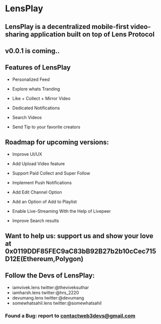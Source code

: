 # LensPlay

## LensPlay is a decentralized mobile-first video-sharing application built on top of Lens Protocol

## v0.0.1 is coming..

## Features of LensPlay

- Personalized Feed

- Explore whats Tranding

- Like + Collect + Mirror Video

- Dedicated Notifications

- Search Videos

- Send Tip to your favorite creators

## Roadmap for upcoming versions:

- Improve UI/UX

- Add Upload Video feature

- Support Paid Collect and Super Follow

- Implement Push Notifications

- Add Edit Channel Option

- Add an Option of Add to Playlist

- Enable Live-Streaming With the Help of Livepeer

- Improve Search results

## Want to help us: support us and show your love at 0x0119DDF85FEC9aC83bB92B27b2b10cCec715D12E(Ethereum,Polygon)

## Follow the Devs of LensPlay: 

- iamvivek.lens twitter:@theviveksuthar 
- iamharsh.lens twitter:@hrs_2220
- devumang.lens twitter:@devumang
- somewhatsahil.lens twitter:@somewhatsahil

### Found a Bug: report to contactweb3devs@gmail.com
